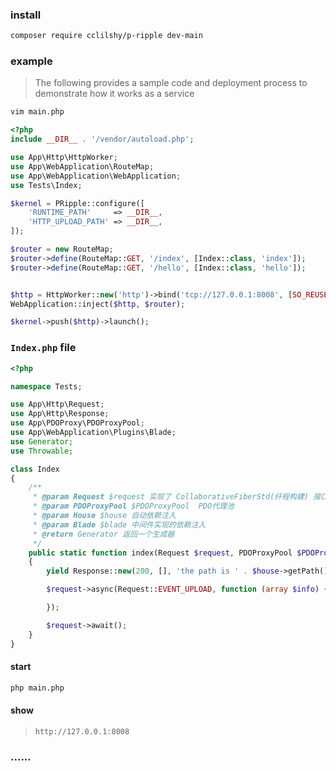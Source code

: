 ### install

```bash
composer require cclilshy/p-ripple dev-main
```

### example

> The following provides a sample code and deployment process to demonstrate how it works as a service

```bash
vim main.php
``` 

```php
<?php
include __DIR__ . '/vendor/autoload.php';

use App\Http\HttpWorker;
use App\WebApplication\RouteMap;
use App\WebApplication\WebApplication;
use Tests\Index;

$kernel = PRipple::configure([
    'RUNTIME_PATH'     => __DIR__,
    'HTTP_UPLOAD_PATH' => __DIR__,
]);

$router = new RouteMap;
$router->define(RouteMap::GET, '/index', [Index::class, 'index']);
$router->define(RouteMap::GET, '/hello', [Index::class, 'hello']);


$http = HttpWorker::new('http')->bind('tcp://127.0.0.1:8008', [SO_REUSEPORT => 1]);
WebApplication::inject($http, $router);

$kernel->push($http)->launch();
```

### `Index.php` file

```php 
<?php

namespace Tests;

use App\Http\Request;
use App\Http\Response;
use App\PDOProxy\PDOProxyPool;
use App\WebApplication\Plugins\Blade;
use Generator;
use Throwable;

class Index
{
    /**
     * @param Request $request 实现了 CollaborativeFiberStd(纤程构建) 接口的请求对象
     * @param PDOProxyPool $PDOProxyPool  PDO代理池
     * @param House $house 自动依赖注入
     * @param Blade $blade 中间件实现的依赖注入
     * @return Generator 返回一个生成器
     */
    public static function index(Request $request, PDOProxyPool $PDOProxyPool, House $house, Blade $blade): Generator
    {
        yield Response::new(200, [], 'the path is ' . $house->getPath());

        $request->async(Request::EVENT_UPLOAD, function (array $info) {

        });

        $request->await();
    }
}

```

#### start

```bash
php main.php
```

#### show

> `http://127.0.0.1:8008`

### ......
